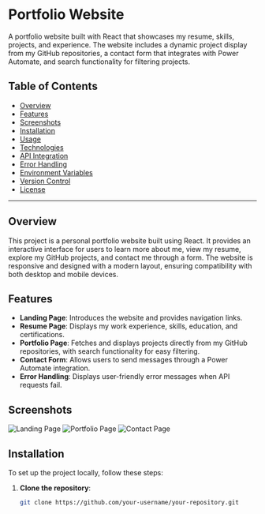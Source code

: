 # Portfolio Website

A portfolio website built with React that showcases my resume, skills, projects, and experience. The website includes a dynamic project display from my GitHub repositories, a contact form that integrates with Power Automate, and search functionality for filtering projects.

## Table of Contents

- [Overview](#overview)
- [Features](#features)
- [Screenshots](#screenshots)
- [Installation](#installation)
- [Usage](#usage)
- [Technologies](#technologies)
- [API Integration](#api-integration)
- [Error Handling](#error-handling)
- [Environment Variables](#environment-variables)
- [Version Control](#version-control)
- [License](#license)

---

## Overview

This project is a personal portfolio website built using React. It provides an interactive interface for users to learn more about me, view my resume, explore my GitHub projects, and contact me through a form. The website is responsive and designed with a modern layout, ensuring compatibility with both desktop and mobile devices.

## Features

- **Landing Page**: Introduces the website and provides navigation links.
- **Resume Page**: Displays my work experience, skills, education, and certifications.
- **Portfolio Page**: Fetches and displays projects directly from my GitHub repositories, with search functionality for easy filtering.
- **Contact Form**: Allows users to send messages through a Power Automate integration.
- **Error Handling**: Displays user-friendly error messages when API requests fail.

## Screenshots

![Landing Page](path/to/screenshot1.png)
![Portfolio Page](path/to/screenshot2.png)
![Contact Page](path/to/screenshot3.png)

## Installation

To set up the project locally, follow these steps:

1. **Clone the repository**:
   ```bash
   git clone https://github.com/your-username/your-repository.git
